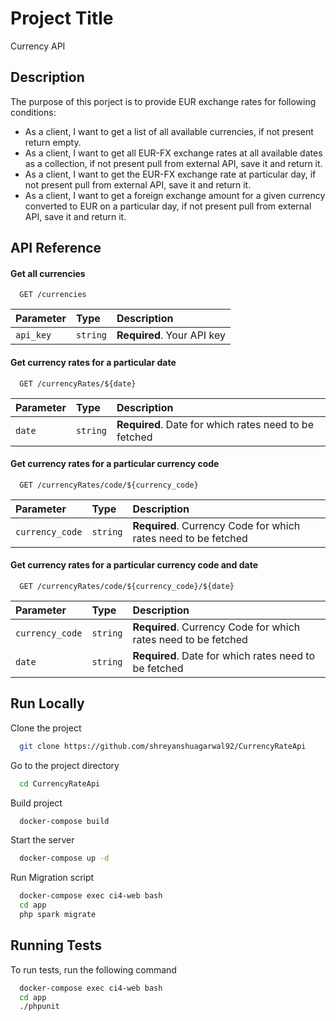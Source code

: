 # Project Title

Currency API

## Description

The purpose of this porject is to provide EUR exchange rates for following conditions:

- As a client, I want to get a list of all available currencies, if not present return empty.
- As a client, I want to get all EUR-FX exchange rates at all available dates as a collection, if not present pull from external API, save it and return it.
- As a client, I want to get the EUR-FX exchange rate at particular day, if not present pull from external API, save it and return it.
- As a client, I want to get a foreign exchange amount for a given currency converted to EUR on a particular day, if not present pull from external API, save it and return it.

## API Reference

#### Get all currencies

```http
  GET /currencies
```

| Parameter | Type     | Description                |
| :-------- | :------- | :------------------------- |
| `api_key` | `string` | **Required**. Your API key |

#### Get currency rates for a particular date

```http
  GET /currencyRates/${date}
```

| Parameter | Type     | Description                                           |
| :-------- | :------- | :---------------------------------------------------- |
| `date`    | `string` | **Required**. Date for which rates need to be fetched |

#### Get currency rates for a particular currency code

```http
  GET /currencyRates/code/${currency_code}
```

| Parameter       | Type     | Description                                                    |
| :-------------- | :------- | :------------------------------------------------------------- |
| `currency_code` | `string` | **Required**. Currency Code for which rates need to be fetched |

#### Get currency rates for a particular currency code and date

```http
  GET /currencyRates/code/${currency_code}/${date}
```

| Parameter       | Type     | Description                                                    |
| :-------------- | :------- | :------------------------------------------------------------- |
| `currency_code` | `string` | **Required**. Currency Code for which rates need to be fetched |
| `date`          | `string` | **Required**. Date for which rates need to be fetched          |

## Run Locally

Clone the project

```bash
  git clone https://github.com/shreyanshuagarwal92/CurrencyRateApi
```

Go to the project directory

```bash
  cd CurrencyRateApi
```

Build project

```bash
  docker-compose build
```

Start the server

```bash
  docker-compose up -d
```

Run Migration script

```bash
  docker-compose exec ci4-web bash
  cd app
  php spark migrate
```

## Running Tests

To run tests, run the following command

```bash
  docker-compose exec ci4-web bash
  cd app
  ./phpunit
```

